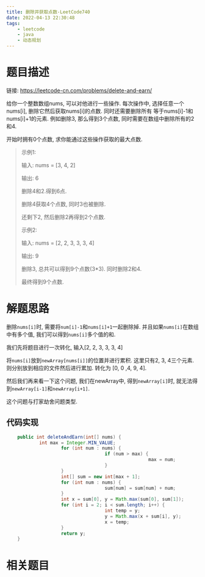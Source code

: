 ```yaml
---
title: 删除并获取点数-LeetCode740
date: 2022-04-13 22:30:48
tags:
	- leetcode
	- java
	- 动态规划
---
```


# 题目描述

链接: https://leetcode-cn.com/problems/delete-and-earn/

给你一个整数数组nums, 可以对他进行一些操作. 每次操作中, 选择任意一个nums\[i], 删除它然后获取nums\[i]的点数. 同时还需要删除所有 等于nums\[i]-1和nums\[i]+1的元素. 例如删除3, 那么得到3个点数, 同时需要在数组中删除所有的2和4.

开始时拥有0个点数, 求你能通过这些操作获取的最大点数.

> 示例1:
>
> 输入: nums = \[3, 4, 2]
>
> 输出: 6
>
> 删除4和2.得到6点.
>
> 删除4获取4个点数, 同时3也被删除.
>
> 还剩下2, 然后删除2再得到2个点数.
>
> 示例2:
>
> 输入: nums = \[2, 2, 3, 3, 3, 4]
>
> 输出: 9
>
> 删除3, 总共可以得到9个点数(3*3). 同时删除2和4.
>
> 最终得到9个点数.

<!--more-->

# 解题思路

删除`nums[i]`时, 需要将`num[i]-1`和`nums[i]+1`一起删除掉. 并且如果`nums[i]`在数组中有多个值, 我们可以得到`nums[i]`多个值的和.

我们先将题目进行一次转化, 输入\[2, 2, 3, 3, 3, 4]

将`nums[i]`放到`newArray[nums[i]]`的位置并进行累积. 这里只有2, 3, 4三个元素. 则分别放到相应的文件然后进行累加. 转化为 \[0, 0 ,4, 9, 4]. 

然后我们再来看一下这个问题, 我们在newArray中, 得到`newArray[i]`时, 就无法得到`newArray[i-1]`和`newArray[i+1]`.

这个问题与打家劫舍问题类型.

## 代码实现

```java
	public int deleteAndEarn(int[] nums) {
    		int max = Integer.MIN_VALUE;
		    		for (int num : nums) {
    		    					if (num > max) {
        				    						max = num;
    					    		}
    				}
    				int[] sum = new int[max + 1];
    				for (int num : nums) {
    		    					sum[num] = sum[num] + num;
    				}
    				int x = sum[0], y = Math.max(sum[0], sum[1]);
    				for (int i = 2; i < sum.length; i++) {
    		    					int temp = y;
    		    					y = Math.max(x + sum[i], y);
    		    					x = temp;
    				}
    				return y;
	}
```

# 相关题目

